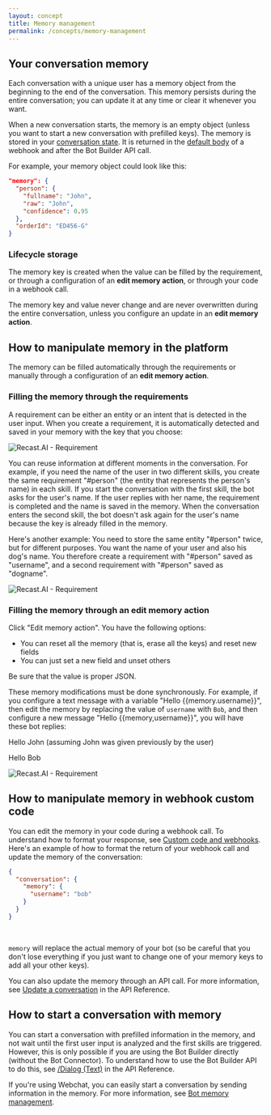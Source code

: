 ```yaml
---
layout: concept
title: Memory management
permalink: /concepts/memory-management
---
```


## Your conversation memory

Each conversation with a unique user has a memory object from the beginning to the end of the conversation. This memory persists during the entire conversation; you can update it at any time or clear it whenever you want.

When a new conversation starts, the memory is an empty object (unless you want to start a new conversation with prefilled keys). The memory is stored in your [conversation state](https://recast.ai/docs/concepts/conversation-state). It is returned in the [default body](https://recast.ai/docs/concepts/code-and-webhook#body-configuration) of a webhook and after the Bot Builder API call.

For example, your memory object could look like this:
~~~ json
"memory": {
  "person": {
    "fullname": "John",
    "raw": "John",
    "confidence": 0.95
  },
  "orderId": "ED456-G"
}
~~~

### Lifecycle storage

The memory key is created when the value can be filled by the requirement, or through a configuration of an **edit memory action**, or through your code in a webhook call.

The memory key and value never change and are never overwritten during the entire conversation, unless you configure an update in an **edit memory action**.


## How to manipulate memory in the platform

The memory can be filled automatically through the requirements or manually through a configuration of an **edit memory action**.

### Filling the memory through the requirements

A requirement can be either an entity or an intent that is detected in the user input. When you create a requirement, it is automatically detected and saved in your memory with the key that you choose:

![Recast.AI - Requirement](//cdn.recast.ai/man/bot-builder/1-requirement.png)

You can reuse information at different moments in the conversation. For example, if you need the name of the user in two different skills, you create the same requirement "#person" (the entity that represents the person's name) in each skill. If you start the conversation with the first skill, the bot asks for the user's name. If the user replies with her name, the requirement is completed and the name is saved in the memory. When the conversation enters the second skill, the bot doesn't ask again for the user's name because the key is already filled in the memory.

Here's another example: You need to store the same entity "#person" twice, but for different purposes. You want the name of your user and also his dog's name. You therefore create a requirement with "#person" saved as "username", and a second requirement with "#person" saved as "dogname".

![Recast.AI - Requirement](//cdn.recast.ai/man/bot-builder/2-requirements.png)


### Filling the memory through an edit memory action

Click "Edit memory action". You have the following options:
- You can reset all the memory (that is, erase all the keys) and reset new fields
- You can just set a new field and unset others

Be sure that the value is proper JSON.

These memory modifications must be done synchronously. For example, if you configure a text message with a variable "Hello {{memory.username}}", then edit the memory by replacing the value of `username` with `Bob`, and then configure a new message "Hello {{memory,username}}", you will have these bot replies:

Hello John (assuming John was given previously by the user)

Hello Bob

![Recast.AI - Requirement](//cdn.recast.ai/man/bot-builder/edit-memory.png)

## How to manipulate memory in webhook custom code

You can edit the memory in your code during a webhook call. To understand how to format your response, see [Custom code and webhooks](https://recast.ai/docs/concepts/code-and-webhook).
Here's an example of how to format the return of your webhook call and update the memory of the conversation:

~~~ json
{
  "conversation": {
    "memory": {
      "username": "bob"
    }
  }
}
~~~

<br>

`memory` will replace the actual memory of your bot (so be careful that you don't lose everything if you just want to change one of your memory keys to add all your other keys).

You can also update the memory through an API call. For more information, see [Update a conversation](https://recast.ai/docs/api-reference/#update-a-conversation) in the API Reference.

## How to start a conversation with memory

You can start a conversation with prefilled information in the memory, and not wait until the first user input is analyzed and the first skills are triggered. However, this is only possible if you are using the Bot Builder directly (without the Bot Connector). To understand how to use the Bot Builder API to do this, see [/Dialog (Text)](https://recast.ai/docs/api-reference/#dialog-endpoints) in the API Reference.

If you're using Webchat, you can easily start a conversation by sending information in the memory. For more information, see  [Bot memory management](https://recast.ai/docs/concepts/webchat#bot-memory-management).
